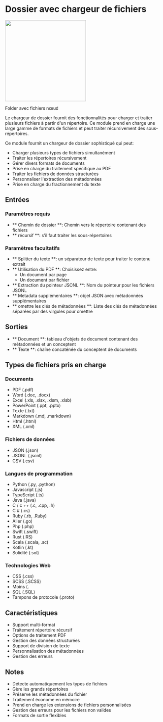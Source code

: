# Dossier avec chargeur de fichiers

<gigne> <img src = "../../../. Gitbook / Assets / Image (9) (1) (1) (1) (1) (1) (1) (1) .png" alt = "" width = "262"> <pigtion> <p> Folder avec fichiers nœud </p> </gigcution> </gigne>

Le chargeur de dossier fournit des fonctionnalités pour charger et traiter plusieurs fichiers à partir d'un répertoire. Ce module prend en charge une large gamme de formats de fichiers et peut traiter récursivement des sous-répertoires.

Ce module fournit un chargeur de dossier sophistiqué qui peut:
- Charger plusieurs types de fichiers simultanément
- Traiter les répertoires récursivement
- Gérer divers formats de documents
- Prise en charge du traitement spécifique au PDF
- Traiter les fichiers de données structurées
- Personnaliser l'extraction des métadonnées
- Prise en charge du fractionnement du texte

## Entrées

### Paramètres requis
- ** Chemin de dossier **: Chemin vers le répertoire contenant des fichiers
- ** récursif **: s'il faut traiter les sous-répertoires

### Paramètres facultatifs
- ** Splitter du texte **: un séparateur de texte pour traiter le contenu extrait
- ** Utilisation du PDF **: Choisissez entre:
  - Un document par page
  - Un document par fichier
- ** Extraction du pointeur JSONL **: Nom du pointeur pour les fichiers JSONL
- ** Metadata supplémentaires **: objet JSON avec métadonnées supplémentaires
- ** omettre les clés de métadonnées **: Liste des clés de métadonnées séparées par des virgules pour omettre

## Sorties

- ** Document **: tableau d'objets de document contenant des métadonnées et un conceptent
- ** Texte **: chaîne concaténée du conceptent de documents

## Types de fichiers pris en charge

### Documents
- PDF (.pdf)
- Word (.doc, .docx)
- Excel (.xls, .xlsx, .xlsm, .xlsb)
- PowerPoint (.ppt, .pptx)
- Texte (.txt)
- Markdown (.md, .markdown)
- Html (.html)
- XML (.xml)

### Fichiers de données
- JSON (.json)
- JSONL (.jsonl)
- CSV (.csv)

### Langues de programmation
- Python (.py, .python)
- Javascript (.js)
- TypeScript (.ts)
- Java (.java)
- C / c ++ (.c, .cpp, .h)
- C # (.cs)
- Ruby (.rb, .Ruby)
- Aller (.go)
- Php (.php)
- Swift (.swift)
- Rust (.RS)
- Scala (.scala, .sc)
- Kotlin (.kt)
- Solidité (.sol)

### Technologies Web
- CSS (.css)
- SCSS (.SCSS)
- Moins (.
- SQL (.SQL)
- Tampons de protocole (.proto)

## Caractéristiques
- Support multi-format
- Traitement répertoire récursif
- Options de traitement PDF
- Gestion des données structurées
- Support de division de texte
- Personnalisation des métadonnées
- Gestion des erreurs

## Notes
- Détecte automatiquement les types de fichiers
- Gère les grands répertoires
- Préserve les métadonnées du fichier
- Traitement économe en mémoire
- Prend en charge les extensions de fichiers personnalisées
- Gestion des erreurs pour les fichiers non valides
- Formats de sortie flexibles